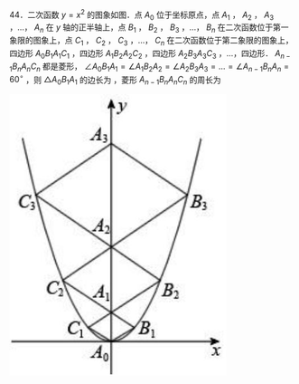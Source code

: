 44．二次函数 $y = x ^ { 2 }$ 的图象如图．点 $A _ { 0 }$ 位于坐标原点，点 $A _ { 1 }$ ， $A _ { 2 }$ ， $A _ { 3 }$ ，…， $A _ { n }$ 在 $y$ 轴的正半轴上，点 $B _ { 1 }$ ， $B _ { 2 }$ ， $B _ { 3 }$ ，…， $B _ { n }$ 在二次函数位于第一象限的图象上，点 $C _ { 1 }$ ， $C _ { 2 }$ ， $C _ { 3 }$ ，…， $C _ { n }$ 在二次函数位于第二象限的图象上，四边形 $A _ { 0 } B _ { 1 } A _ { 1 } C _ { 1 }$ ，四边形 $A _ { 1 } B _ { 2 } A _ { 2 } C _ { 2 }$ ，四边形 $A _ { 2 } B _ { 3 } A _ { 3 } C _ { 3 }$ ，…，四边形． $A _ { n - 1 } B _ { n } A _ { n } C _ { n }$ 都是菱形， $\angle A _ { 0 } B _ { 1 } A _ { 1 } = \angle A _ { 1 } B _ { 2 } A _ { 2 } = \angle A _ { 2 } B _ { 3 } A _ { 3 } = \dots = \angle A _ { n - 1 } B _ { n } A _ { n } = 6 0 ^ { \circ }$ ，则 $\triangle A _ { 0 } B _ { 1 } A _ { 1 }$ 的边长为 ，菱形 $A _ { n - 1 } B _ { n } A _ { n } C _ { n }$ 的周长为

![](<../../qs_image_DB/专题3-4__二次函数选填压轴7类常考热点问题（解析版）_/44d4d1b04481d2af35630e2e8560c8e56467180fc888a7be4fc1eaa9b60a22f9.jpg>)
